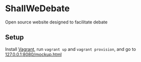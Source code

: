 ShallWeDebate
=============

Open source website designed to facilitate debate

Setup
-----

Install [Vagrant](http://www.vagrantup.com/downloads.html), run `vagrant up` and `vagrant provision`, and go to [127.0.0.1:8080/mockup.html](http://127.0.0.1:8080/mockup.html)
